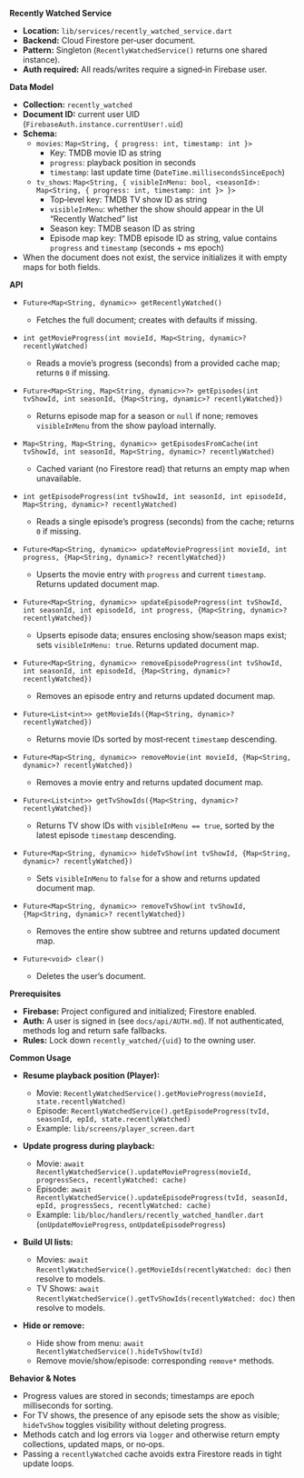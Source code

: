**Recently Watched Service**

- **Location:** `lib/services/recently_watched_service.dart`
- **Backend:** Cloud Firestore per‑user document.
- **Pattern:** Singleton (`RecentlyWatchedService()` returns one shared instance).
- **Auth required:** All reads/writes require a signed‑in Firebase user.

**Data Model**

- **Collection:** `recently_watched`
- **Document ID:** current user UID (`FirebaseAuth.instance.currentUser!.uid`)
- **Schema:**
  - `movies`: `Map<String, { progress: int, timestamp: int }>`
    - Key: TMDB movie ID as string
    - `progress`: playback position in seconds
    - `timestamp`: last update time (`DateTime.millisecondsSinceEpoch`)
  - `tv_shows`: `Map<String, { visibleInMenu: bool, <seasonId>: Map<String, { progress: int, timestamp: int }> }>`
    - Top‑level key: TMDB TV show ID as string
    - `visibleInMenu`: whether the show should appear in the UI “Recently Watched” list
    - Season key: TMDB season ID as string
    - Episode map key: TMDB episode ID as string, value contains `progress` and `timestamp` (seconds + ms epoch)
- When the document does not exist, the service initializes it with empty maps for both fields.

**API**

- `Future<Map<String, dynamic>> getRecentlyWatched()`
  - Fetches the full document; creates with defaults if missing.

- `int getMovieProgress(int movieId, Map<String, dynamic>? recentlyWatched)`
  - Reads a movie’s progress (seconds) from a provided cache map; returns `0` if missing.

- `Future<Map<String, Map<String, dynamic>>?> getEpisodes(int tvShowId, int seasonId, {Map<String, dynamic>? recentlyWatched})`
  - Returns episode map for a season or `null` if none; removes `visibleInMenu` from the show payload internally.

- `Map<String, Map<String, dynamic>> getEpisodesFromCache(int tvShowId, int seasonId, Map<String, dynamic>? recentlyWatched)`
  - Cached variant (no Firestore read) that returns an empty map when unavailable.

- `int getEpisodeProgress(int tvShowId, int seasonId, int episodeId, Map<String, dynamic>? recentlyWatched)`
  - Reads a single episode’s progress (seconds) from the cache; returns `0` if missing.

- `Future<Map<String, dynamic>> updateMovieProgress(int movieId, int progress, {Map<String, dynamic>? recentlyWatched})`
  - Upserts the movie entry with `progress` and current `timestamp`. Returns updated document map.

- `Future<Map<String, dynamic>> updateEpisodeProgress(int tvShowId, int seasonId, int episodeId, int progress, {Map<String, dynamic>? recentlyWatched})`
  - Upserts episode data; ensures enclosing show/season maps exist; sets `visibleInMenu: true`. Returns updated document map.

- `Future<Map<String, dynamic>> removeEpisodeProgress(int tvShowId, int seasonId, int episodeId, {Map<String, dynamic>? recentlyWatched})`
  - Removes an episode entry and returns updated document map.

- `Future<List<int>> getMovieIds({Map<String, dynamic>? recentlyWatched})`
  - Returns movie IDs sorted by most‑recent `timestamp` descending.

- `Future<Map<String, dynamic>> removeMovie(int movieId, {Map<String, dynamic>? recentlyWatched})`
  - Removes a movie entry and returns updated document map.

- `Future<List<int>> getTvShowIds({Map<String, dynamic>? recentlyWatched})`
  - Returns TV show IDs with `visibleInMenu == true`, sorted by the latest episode `timestamp` descending.

- `Future<Map<String, dynamic>> hideTvShow(int tvShowId, {Map<String, dynamic>? recentlyWatched})`
  - Sets `visibleInMenu` to `false` for a show and returns updated document map.

- `Future<Map<String, dynamic>> removeTvShow(int tvShowId, {Map<String, dynamic>? recentlyWatched})`
  - Removes the entire show subtree and returns updated document map.

- `Future<void> clear()`
  - Deletes the user’s document.

**Prerequisites**

- **Firebase:** Project configured and initialized; Firestore enabled.
- **Auth:** A user is signed in (see `docs/api/AUTH.md`). If not authenticated, methods log and return safe fallbacks.
- **Rules:** Lock down `recently_watched/{uid}` to the owning user.

**Common Usage**

- **Resume playback position (Player):**
  - Movie: `RecentlyWatchedService().getMovieProgress(movieId, state.recentlyWatched)`
  - Episode: `RecentlyWatchedService().getEpisodeProgress(tvId, seasonId, epId, state.recentlyWatched)`
  - Example: `lib/screens/player_screen.dart`

- **Update progress during playback:**
  - Movie: `await RecentlyWatchedService().updateMovieProgress(movieId, progressSecs, recentlyWatched: cache)`
  - Episode: `await RecentlyWatchedService().updateEpisodeProgress(tvId, seasonId, epId, progressSecs, recentlyWatched: cache)`
  - Example: `lib/bloc/handlers/recently_watched_handler.dart` (`onUpdateMovieProgress`, `onUpdateEpisodeProgress`)

- **Build UI lists:**
  - Movies: `await RecentlyWatchedService().getMovieIds(recentlyWatched: doc)` then resolve to models.
  - TV Shows: `await RecentlyWatchedService().getTvShowIds(recentlyWatched: doc)` then resolve to models.

- **Hide or remove:**
  - Hide show from menu: `await RecentlyWatchedService().hideTvShow(tvId)`
  - Remove movie/show/episode: corresponding `remove*` methods.

**Behavior & Notes**

- Progress values are stored in seconds; timestamps are epoch milliseconds for sorting.
- For TV shows, the presence of any episode sets the show as visible; `hideTvShow` toggles visibility without deleting progress.
- Methods catch and log errors via `logger` and otherwise return empty collections, updated maps, or no‑ops.
- Passing a `recentlyWatched` cache avoids extra Firestore reads in tight update loops.

